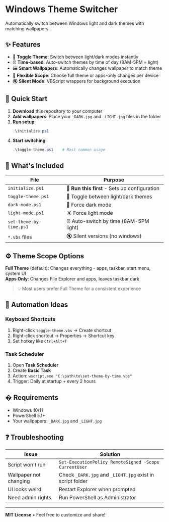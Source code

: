 # Windows Theme Switcher

Automatically switch between Windows light and dark themes with matching wallpapers.

## ✨ Features

- 🔄 **Toggle Theme**: Switch between light/dark modes instantly
- ⏰ **Time-based**: Auto-switch themes by time of day (8AM-5PM = light)
- 🖼️ **Smart Wallpapers**: Automatically changes wallpaper to match theme
- 🎯 **Flexible Scope**: Choose full theme or apps-only changes per device
- 🔇 **Silent Mode**: VBScript wrappers for background execution

## 🚀 Quick Start

1. **Download** this repository to your computer
2. **Add wallpapers**: Place your `_DARK.jpg` and `_LIGHT.jpg` files in the folder
3. **Run setup**:
   ```powershell
   .\initialize.ps1
   ```
4. **Start switching**:
   ```powershell
   .\toggle-theme.ps1    # Most common usage
   ```

## 📁 What's Included

| File | Purpose |
|------|---------|
| `initialize.ps1` | 🔧 **Run this first** - Sets up configuration |
| `toggle-theme.ps1` | 🔄 Toggle between light/dark themes |
| `dark-mode.ps1` | 🌙 Force dark mode |
| `light-mode.ps1` | ☀️ Force light mode |
| `set-theme-by-time.ps1` | ⏰ Auto-switch by time (8AM-5PM light) |
| `*.vbs` files | 🔇 Silent versions (no windows) |

## ⚙️ Theme Scope Options

**Full Theme** (default): Changes everything - apps, taskbar, start menu, system UI  
**Apps Only**: Changes File Explorer and apps, leaves taskbar dark

> 💡 Most users prefer Full Theme for a consistent experience

## 🤖 Automation Ideas

### Keyboard Shortcuts
1. Right-click `toggle-theme.vbs` → Create shortcut
2. Right-click shortcut → Properties → Shortcut key
3. Set hotkey like `Ctrl+Alt+T`

### Task Scheduler
1. Open **Task Scheduler**
2. Create **Basic Task** 
3. Action: `wscript.exe "C:\path\to\set-theme-by-time.vbs"`
4. Trigger: Daily at startup + every 2 hours

## �️ Requirements

- Windows 10/11
- PowerShell 5.1+
- Your wallpapers: `_DARK.jpg` and `_LIGHT.jpg`

## ❓ Troubleshooting

| Issue | Solution |
|-------|----------|
| Script won't run | `Set-ExecutionPolicy RemoteSigned -Scope CurrentUser` |
| Wallpaper not changing | Check `_DARK.jpg` and `_LIGHT.jpg` exist in script folder |
| UI looks weird | Restart Explorer when prompted |
| Need admin rights | Run PowerShell as Administrator |

---
**MIT License** • Feel free to customize and share!
